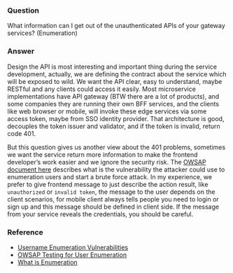 ### Question

What information can I get out of the unauthenticated APIs of your gateway services? (Enumeration)

### Answer

Design the API is most interesting and important thing during the service development, actually, we are defining the contract about the service which will be exposed to wild.  We want the API clear, easy to understand, maybe RESTful and any clients could access it easily.  Most microservice implementations have API gateway (BTW there are a lot of products), and some companies they are running their own BFF services, and the clients like web browser or mobile, will invoke these edge services via some access token, maybe from SSO identity provider.  That architecture is good, decouples the token issuer and validator, and if the token is invalid, return code 401.

But this question gives us another view about the 401 problems, sometimes we want the service return more information to make the frontend developer’s work easier and we ignore the security risk.  The [OWSAP document here](https://www.owasp.org/index.php/Testing_for_User_Enumeration_and_Guessable_User_Account_(OWASP-AT-002)) describes what is the vulnerability the attacker could use to enumeration users and start a brute force attack.  In my experience, we prefer to give frontend message to just describe the action result, like `unauthorized` or `invalid token`, the message to the user depends on the client scenarios, for mobile client always tells people you need to login or sign up and this message should be defined in client side.  If the message from your service reveals the credentials, you should be careful.


### Reference
- [Username Enumeration Vulnerabilities](https://www.gnucitizen.org/blog/username-enumeration-vulnerabilities/)
- [OWSAP Testing for User Enumeration](https://www.owasp.org/index.php/Testing_for_User_Enumeration_and_Guessable_User_Account_(OWASP-AT-002))
- [What is Enumeration](https://resources.infosecinstitute.com/what-is-enumeration/)
